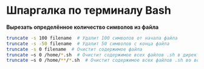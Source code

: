 # Шпаргалка по терминалу Bash

**Вырезать определённое количество символов из файла**

```bash
truncate -s 100 filename  # Удалит 100 символов от начала файла
truncate -s -50 filename  # Удалит 50 символов с конца файла
truncate -s 0 filename  # Очистит содержимое файла
truncate –s 0 /home/*.sh  # Очистит содержимое всех файлов .sh в директории
truncate –s 0 /home/**/*.sh  # Очистит содержимое всех файлов .sh во всех поддиректориях
```
